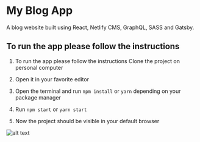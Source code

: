# My Blog App

A blog website built using React, Netlify CMS, GraphQL, SASS and Gatsby.

## To run the app please follow the instructions


1. To run the app please follow the instructions
   Clone the project on personal computer

2. Open it in your favorite editor

3. Open the terminal and run `npm install` or `yarn` depending on your package manager

4. Run `npm start` or `yarn start`

5. Now the project should be visible in your default browser

![alt text](https://res.cloudinary.com/dbq4xtolf/image/upload/w_0.3,h_0.3,c_scale/portfolio/Blog.webp "First screenshot")
